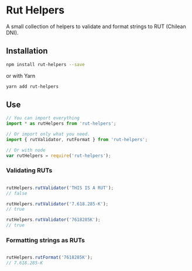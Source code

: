 # Rut Helpers

A small collection of helpers to validate and format strings to RUT (Chilean DNI).

## Installation
```bash
npm install rut-helpers --save
```

or with Yarn

```bash
yarn add rut-helpers
```

## Use

```javascript
// You can import everything
import * as rutHelpers from 'rut-helpers';

// Or import only what you need.
import { rutValidator, rutFormat } from 'rut-helpers';

// Or with node
var rutHelpers = require('rut-helpers');
```

### Validating RUTs

```javascript

rutHelpers.rutValidator('THIS IS A RUT');
// false

rutHelpers.rutValidator('7.618.285-K');
// true

rutHelpers.rutValidator('7618285K');
// true

```

### Formatting strings as RUTs

```javascript

rutHelpers.rutFormat('7618285K');
// 7.618.285-K

```
